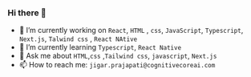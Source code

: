 ### Hi there 👋

- 🔭 I’m currently working on `React`, `HTML` , `css`, `JavaScript`, `Typescript`, `Next.js`, `Talwind css` , `React NAtive`
- 🌱 I’m currently learning `Typescript`, `React Native`
- 💬 Ask me about `HTML`,`css` ,`Tailwind css`, `javascript`, `Next.js`
- 📫 How to reach me: `jigar.prajapati@cognitivecoreai.com`

